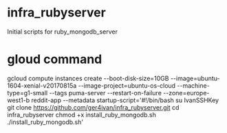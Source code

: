 # infra_rubyserver
Initial scripts for ruby_mongodb_server

# gloud command
gcloud compute instances create --boot-disk-size=10GB --image=ubuntu-1604-xenial-v20170815a --image-project=ubuntu-os-cloud --machine-type=g1-small --tags puma-server --restart-on-failure --zone=europe-west1-b reddit-app --metadata startup-script='#!/bin/bash
su IvanSSHKey
git clone https://github.com/ger4ivan/infra_rubyserver.git
cd infra_rubyserver
chmod +x install_ruby_mongodb.sh
./install_ruby_mongodb.sh'


